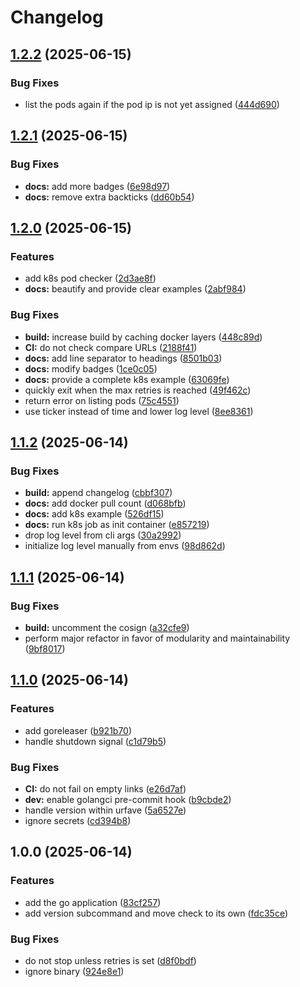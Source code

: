 # Changelog

## [1.2.2](https://github.com/meysam81/liveness-check/compare/v1.2.1...v1.2.2) (2025-06-15)


### Bug Fixes

* list the pods again if the pod ip is not yet assigned ([444d690](https://github.com/meysam81/liveness-check/commit/444d6900ed0f687e27ef6056f8c1eebdd3fb815f))

## [1.2.1](https://github.com/meysam81/liveness-check/compare/v1.2.0...v1.2.1) (2025-06-15)


### Bug Fixes

* **docs:** add more badges ([6e98d97](https://github.com/meysam81/liveness-check/commit/6e98d97593273468832104b4a107c151cd761b5d))
* **docs:** remove extra backticks ([dd60b54](https://github.com/meysam81/liveness-check/commit/dd60b54699df2bd2a92152884091cbea283d1cbd))

## [1.2.0](https://github.com/meysam81/liveness-check/compare/v1.1.2...v1.2.0) (2025-06-15)


### Features

* add k8s pod checker ([2d3ae8f](https://github.com/meysam81/liveness-check/commit/2d3ae8f48818f3a38e1ddd21157e6d8384f83954))
* **docs:** beautify and provide clear examples ([2abf984](https://github.com/meysam81/liveness-check/commit/2abf9842aaf15dde4de60b91376d907b4a310a49))


### Bug Fixes

* **build:** increase build by caching docker layers ([448c89d](https://github.com/meysam81/liveness-check/commit/448c89d445345bedc27edb959dbc538832339f99))
* **CI:** do not check compare URLs ([2188f41](https://github.com/meysam81/liveness-check/commit/2188f41fb1f91ee807cfcbb367bb796216bccecd))
* **docs:** add line separator to headings ([8501b03](https://github.com/meysam81/liveness-check/commit/8501b038432e1ff1b54bb7a092bc5a26c4209362))
* **docs:** modify badges ([1ce0c05](https://github.com/meysam81/liveness-check/commit/1ce0c05dc60e0b6387c954d122f2db9584b0f0f6))
* **docs:** provide a complete k8s example ([63069fe](https://github.com/meysam81/liveness-check/commit/63069fe734e4c9a457817213635f75d523987282))
* quickly exit when the max retries is reached ([49f462c](https://github.com/meysam81/liveness-check/commit/49f462c20a36b2387b097c3774ed8cd0285b1ca4))
* return error on listing pods ([75c4551](https://github.com/meysam81/liveness-check/commit/75c4551b29f2d875b947c21cf93dcffef45c9616))
* use ticker instead of time and lower log level ([8ee8361](https://github.com/meysam81/liveness-check/commit/8ee83612773de2c4c1297df83d09788d8a3bda05))

## [1.1.2](https://github.com/meysam81/liveness-check/compare/v1.1.1...v1.1.2) (2025-06-14)


### Bug Fixes

* **build:** append changelog ([cbbf307](https://github.com/meysam81/liveness-check/commit/cbbf307e1bc829daa8a2eb619713f5339e1e20b1))
* **docs:** add docker pull count ([d068bfb](https://github.com/meysam81/liveness-check/commit/d068bfb32da713a68db5700afe94059c5f477aa1))
* **docs:** add k8s example ([526df15](https://github.com/meysam81/liveness-check/commit/526df153b50a9d06ae50a02eb5a66ced7f0d8798))
* **docs:** run k8s job as init container ([e857219](https://github.com/meysam81/liveness-check/commit/e857219ffefb9b8b09a0ae0e134edf3d15bd5782))
* drop log level from cli args ([30a2992](https://github.com/meysam81/liveness-check/commit/30a2992c977e727fd1ef876f941f43b04b0c00a7))
* initialize log level manually from envs ([98d862d](https://github.com/meysam81/liveness-check/commit/98d862d5fa6340bc49aab9121bddd432078a5447))

## [1.1.1](https://github.com/meysam81/liveness-check/compare/v1.1.0...v1.1.1) (2025-06-14)


### Bug Fixes

* **build:** uncomment the cosign ([a32cfe9](https://github.com/meysam81/liveness-check/commit/a32cfe9e2a30f6a0a7bba57189cf44f7b4a1660c))
* perform major refactor in favor of modularity and maintainability ([9bf8017](https://github.com/meysam81/liveness-check/commit/9bf8017b9e209b0ca0b50fb91a54e22d67f8d09c))

## [1.1.0](https://github.com/meysam81/liveness-check/compare/v1.0.0...v1.1.0) (2025-06-14)


### Features

* add goreleaser ([b921b70](https://github.com/meysam81/liveness-check/commit/b921b70dfbca6baac366f2c3aac832ab1b58f0bb))
* handle shutdown signal ([c1d79b5](https://github.com/meysam81/liveness-check/commit/c1d79b541451c85ba9cf0c37106f9781be895c3e))


### Bug Fixes

* **CI:** do not fail on empty links ([e26d7af](https://github.com/meysam81/liveness-check/commit/e26d7afbb9003d3569a45b7ae0029669e546a435))
* **dev:** enable golangci pre-commit hook ([b9cbde2](https://github.com/meysam81/liveness-check/commit/b9cbde2d6640efd98edbc243e3551a1a2d78329c))
* handle version within urfave ([5a6527e](https://github.com/meysam81/liveness-check/commit/5a6527e521f3e39bb0502a36ab8f5964f102d550))
* ignore secrets ([cd394b8](https://github.com/meysam81/liveness-check/commit/cd394b8e87249d2898d76e906d3c96009e0155b6))

## 1.0.0 (2025-06-14)


### Features

* add the go application ([83cf257](https://github.com/meysam81/liveness-check/commit/83cf257a22d7f2a65be2f429a8b877fe7b77df19))
* add version subcommand and move check to its own ([fdc35ce](https://github.com/meysam81/liveness-check/commit/fdc35ced3ca30ae02e54960d9a04d35fb6f8c24c))


### Bug Fixes

* do not stop unless retries is set ([d8f0bdf](https://github.com/meysam81/liveness-check/commit/d8f0bdfae35f3f8b324f39109555ba7bda1cf2ed))
* ignore binary ([924e8e1](https://github.com/meysam81/liveness-check/commit/924e8e1e0202ef6d3014b204918f1da3815f64da))

